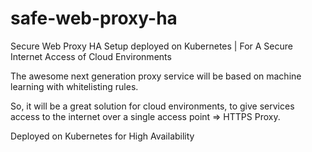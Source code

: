 # safe-web-proxy-ha
Secure Web Proxy HA Setup deployed on Kubernetes | For A Secure Internet Access of Cloud Environments

The awesome next generation proxy service will be based on machine learning with whitelisting rules. 

So, it will be a great solution for cloud environments, to give services access to the internet over a single access point => HTTPS Proxy.

Deployed on Kubernetes for High Availability
